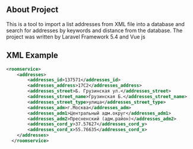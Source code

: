 ## About Project
This is a tool to import a list addresses  from  XML file into a database and search for addresses by keywords and distance from the database.
The project was written by Laravel Framework 5.4  and Vue js
## XML Example
```xml
<roomservice>
    <addresses>
        <addresses_id>137571</addresses_id>
        <addresses_address>17С2</addresses_address>
        <addresses_street>Б. Грузинская ул.</addresses_street>
        <addresses_street_name>Грузинская Б.</addresses_street_name>
        <addresses_street_type>улица</addresses_street_type>
        <addresses_adm>г.Москва</addresses_adm>
        <addresses_adm1>Центральный адм.округ</addresses_adm1>
        <addresses_adm2>Пресненский (адм.район)</addresses_adm2>
        <addresses_cord_y>37.57627</addresses_cord_y>
        <addresses_cord_x>55.76635</addresses_cord_x>
    </addresses>
  </roomservice>
```
